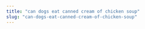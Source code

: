 ```yaml
---
title: "can dogs eat canned cream of chicken soup"
slug: "can-dogs-eat-canned-cream-of-chicken-soup"
---
```


